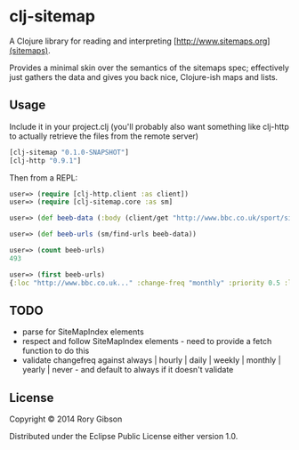 # clj-sitemap

A Clojure library for reading and interpreting [http://www.sitemaps.org](sitemaps).

Provides a minimal skin over the semantics of the sitemaps spec; effectively just gathers the data and gives you back nice, Clojure-ish maps and lists.


## Usage

Include it in your project.clj (you'll probably also want something like clj-http to actually retrieve the files from the remote server)

```clojure
[clj-sitemap "0.1.0-SNAPSHOT"]
[clj-http "0.9.1"]
```

Then from a REPL:

```clojure
user=> (require [clj-http.client :as client])
user=> (require [clj-sitemap.core :as sm]

user=> (def beeb-data (:body (client/get "http://www.bbc.co.uk/sport/sitemap.xml")))

user=> (def beeb-urls (sm/find-urls beeb-data))

user=> (count beeb-urls)
493

user=> (first beeb-urls)
{:loc "http://www.bbc.co.uk..." :change-freq "monthly" :priority 0.5 :last-modified #inst "2014-05-20T00:00:00.000+01:00"}

```


## TODO
+ parse for SiteMapIndex elements
+ respect and follow SiteMapIndex elements - need to provide a fetch function to do this
+ validate changefreq against always | hourly | daily | weekly | monthly | yearly | never - and default to always if it doesn't validate

## License

Copyright © 2014 Rory Gibson

Distributed under the Eclipse Public License either version 1.0.